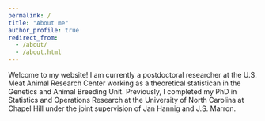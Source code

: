 ```yaml
---
permalink: /
title: "About me"
author_profile: true
redirect_from: 
  - /about/
  - /about.html
---
```

Welcome to my website! I am currently a postdoctoral researcher at the U.S. Meat Animal Research Center working as a theoretical statistican in the Genetics and Animal Breeding Unit. Previously, I completed my PhD in Statistics and Operations Research at the University of North Carolina at Chapel Hill under the joint supervision of Jan Hannig and J.S. Marron. 
